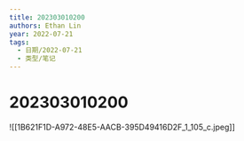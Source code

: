 ```yaml
---
title: 202303010200
authors: Ethan Lin
year: 2022-07-21 
tags:
  - 日期/2022-07-21 
  - 类型/笔记 
---
```



# 202303010200





![[1B621F1D-A972-48E5-AACB-395D49416D2F_1_105_c.jpeg]]